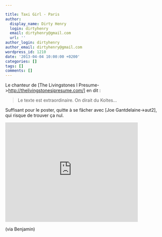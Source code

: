 ```yaml
---

title: Taxi Girl - Paris
author:
  display_name: Dirty Henry
  login: dirtyhenry
  email: dirtyhenry@gmail.com
  url: ''
author_login: dirtyhenry
author_email: dirtyhenry@gmail.com
wordpress_id: 1210
date: '2013-04-04 10:00:00 +0200'
categories: []
tags: []
comments: []
---
```

Le chanteur de [The Livingstones I Presume->http://thelivingstonesipresume.com/] en dit : 

<blockquote>Le texte est extraordinaire. On dirait du Koltes...</blockquote>

Suffisant pour le poster, quitte à se fâcher avec [Joe Gantdelaine->aut2], qui risque de trouver ça nul.

<iframe width="420" height="315" src="http://www.youtube.com/embed/b_KBnY-2F4Y" frameborder="0" allowfullscreen></iframe>

(via Benjamin)
